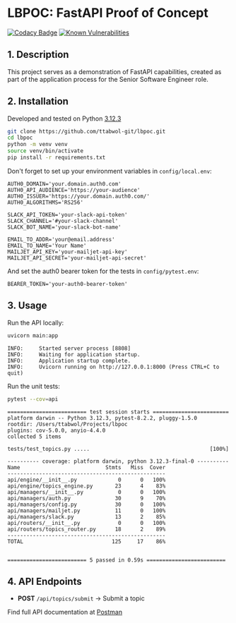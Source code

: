 # LBPOC: FastAPI Proof of Concept
[![Codacy Badge](https://app.codacy.com/project/badge/Grade/67108534cd784c1bb5c7d47af9bf2adf)](https://app.codacy.com/gh/ttabwol-git/lbpoc/dashboard?utm_source=gh&utm_medium=referral&utm_content=&utm_campaign=Badge_grade)
[![Known Vulnerabilities](https://snyk.io/test/github/ttabwol-git/lbpoc/badge.svg)](https://snyk.io/test/github/ttabwol-git/lbpoc)

## 1. Description
This project serves as a demonstration of FastAPI capabilities, created as part of the application process for the Senior Software Engineer role.

## 2. Installation
Developed and tested on Python [3.12.3](https://www.python.org/downloads/release/python-3123/)
```bash
git clone https://github.com/ttabwol-git/lbpoc.git
cd lbpoc
python -m venv venv
source venv/bin/activate
pip install -r requirements.txt
```
Don't forget to set up your environment variables in `config/local.env`:
```
AUTH0_DOMAIN='your.domain.auth0.com'
AUTH0_API_AUDIENCE='https://your-audience'
AUTH0_ISSUER='https://your.domain.auth0.com/'
AUTH0_ALGORITHMS='RS256'

SLACK_API_TOKEN='your-slack-api-token'
SLACK_CHANNEL='#your-slack-channel'
SLACK_BOT_NAME='your-slack-bot-name'

EMAIL_TO_ADDR='your@email.address'
EMAIL_TO_NAME='Your Name'
MAILJET_API_KEY='your-mailjet-api-key'
MAILJET_API_SECRET='your-mailjet-api-secret'
```
And set the auth0 bearer token for the tests in `config/pytest.env`:
```
BEARER_TOKEN='your-auth0-bearer-token'
```

## 3. Usage
Run the API locally:
```bash
uvicorn main:app
```
```
INFO:     Started server process [8808]
INFO:     Waiting for application startup.
INFO:     Application startup complete.
INFO:     Uvicorn running on http://127.0.0.1:8000 (Press CTRL+C to quit)
```

Run the unit tests:
```bash
pytest --cov=api
```
```
========================= test session starts ========================
platform darwin -- Python 3.12.3, pytest-8.2.2, pluggy-1.5.0
rootdir: /Users/ttabwol/Projects/lbpoc
plugins: cov-5.0.0, anyio-4.4.0
collected 5 items

tests/test_topics.py .....                                      [100%]

---------- coverage: platform darwin, python 3.12.3-final-0 ----------
Name                           Stmts   Miss  Cover
--------------------------------------------------
api/engine/__init__.py             0      0   100%
api/engine/topics_engine.py       23      4    83%
api/managers/__init__.py           0      0   100%
api/managers/auth.py              30      9    70%
api/managers/config.py            30      0   100%
api/managers/mailjet.py           11      0   100%
api/managers/slack.py             13      2    85%
api/routers/__init__.py            0      0   100%
api/routers/topics_router.py      18      2    89%
--------------------------------------------------
TOTAL                            125     17    86%


========================= 5 passed in 0.59s =========================
```

## 4. API Endpoints
- **POST** `/api/topics/submit` → Submit a topic

Find full API documentation at [Postman](https://documenter.getpostman.com/view/36001241/2sA3QzZTez)
